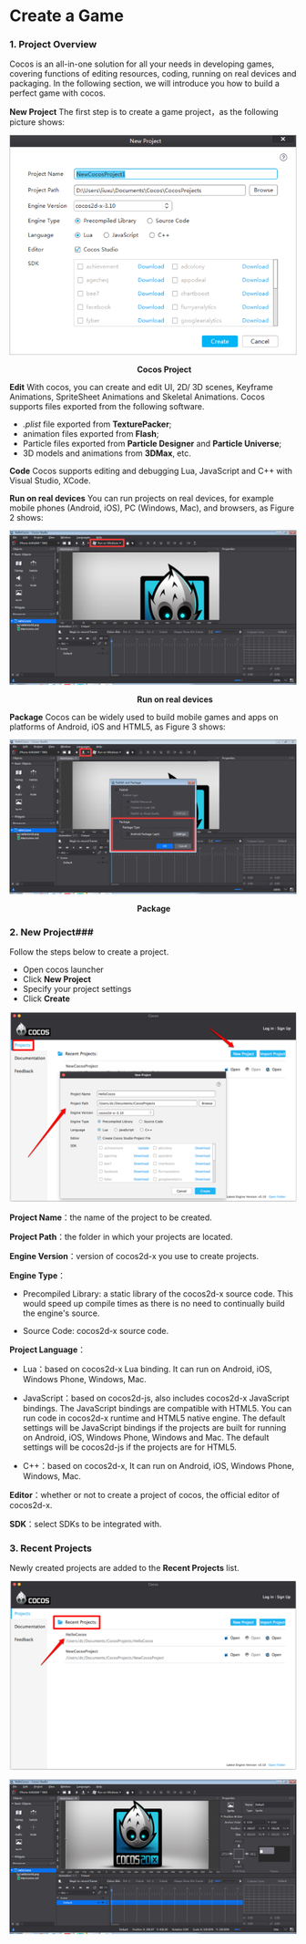 # Create a Game #

### 1. Project Overview ###

Cocos is an all-in-one solution for all your needs in developing games, covering functions of editing resources, coding, running on real devices and packaging. In the following section, we will introduce you how to build a perfect game with cocos. 

**New Project** The  first step is to create a game project，as the following picture shows:

![image](res_en/image0001.png)

&emsp;&emsp;&emsp;&emsp;&emsp;&emsp;&emsp;&emsp;&emsp;&emsp;&emsp;&emsp;&emsp;&emsp;&emsp;&emsp;**Cocos Project**

**Edit** With cocos, you can create and edit UI, 2D/ 3D scenes, Keyframe Animations, SpriteSheet Animations and Skeletal Animations. Cocos supports files exported from the following software.  

- *.plist* file exported from **TexturePacker**;
- animation files exported from **Flash**;
- Particle files exported from **Particle Designer** and **Particle Universe**; 
- 3D models and animations from **3DMax**, etc. 

**Code** Cocos supports editing and debugging Lua, JavaScript and C++ with Visual Studio, XCode.

**Run on real devices** You can run projects on real devices, for example mobile phones (Android, iOS), PC (Windows, Mac), and browsers, as Figure 2 shows:

![image](res_en/image0003.png)

&emsp;&emsp;&emsp;&emsp;&emsp;&emsp;&emsp;&emsp;&emsp;&emsp;&emsp;&emsp;&emsp;&emsp;&emsp;&emsp;**Run on real devices**

**Package** Cocos can be widely used to build mobile games and apps on platforms of Android, iOS and HTML5, as Figure 3 shows:

![image](res_en/image0004.png)

&emsp;&emsp;&emsp;&emsp;&emsp;&emsp;&emsp;&emsp;&emsp;&emsp;&emsp;&emsp;&emsp;&emsp;&emsp;&emsp;**Package**

### 2. New Project###
 
Follow the steps below to create a project. 

- Open cocos launcher
- Click **New Project**
- Specify your project settings
- Click **Create**

![image](res_en/image0005.png)

**Project Name**：the name of the project to be created.

**Project Path**：the folder in which your projects are located.

**Engine Version**：version of cocos2d-x you use to create projects. 

**Engine Type**：

- Precompiled Library: a static library of the cocos2d-x source code. This would speed up compile times as there is no need to continually build the engine's source.

- Source Code: cocos2d-x source code. 

**Project Language**：

- Lua：based on cocos2d-x Lua binding. It can run on Android, iOS, Windows Phone, Windows, Mac. 

- JavaScript：based on cocos2d-js, also includes cocos2d-x JavaScript bindings. The JavaScript bindings are compatible with HTML5. You can run code in cocos2d-x runtime and HTML5 native engine. The default settings will be JavaScript bindings if the projects are built for running on Android, iOS, Windows Phone, Windows and Mac. The default settings will be cocos2d-js if the projects are for HTML5.

- C++：based on cocos2d-x, It can run on Android, iOS, Windows Phone, Windows, Mac. 

**Editor**：whether or not to create a project of cocos, the official editor of cocos2d-x. 

**SDK**：select SDKs to be integrated with. 

### 3. Recent Projects ###

Newly created projects are added to the **Recent Projects** list. 

![image](res_en/image0006.png)

![image](res_en/image0007.png)

&emsp;&emsp;&emsp;&emsp;&emsp;&emsp;&emsp;&emsp;&emsp;&emsp;&emsp;&emsp;&emsp;&emsp;&emsp;&emsp;